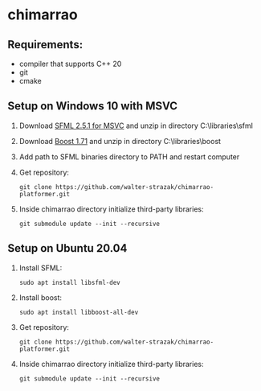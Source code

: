 # chimarrao

## Requirements:
<ul>
  <li>compiler that supports C++ 20</li>
  <li>git</li>
  <li>cmake</li>
</ul>

## Setup on Windows 10 with MSVC
1. Download [SFML 2.5.1 for MSVC](https://www.sfml-dev.org/files/SFML-2.5.1-windows-vc15-64-bit.zip) and unzip in directory C:\libraries\sfml
2. Download [Boost 1.71](https://dl.bintray.com/boostorg/release/1.71.0/source/boost_1_71_0.zip) and unzip in directory C:\libraries\boost
3. Add path to SFML binaries directory to PATH and restart computer
4. Get repository:

       git clone https://github.com/walter-strazak/chimarrao-platformer.git
       
5. Inside chimarrao directory initialize third-party libraries:

       git submodule update --init --recursive


## Setup on Ubuntu 20.04
1. Install SFML:

       sudo apt install libsfml-dev

2. Install boost:

       sudo apt install libboost-all-dev   
       
3. Get repository:

       git clone https://github.com/walter-strazak/chimarrao-platformer.git
       
4. Inside chimarrao directory initialize third-party libraries:

       git submodule update --init --recursive
 
  
